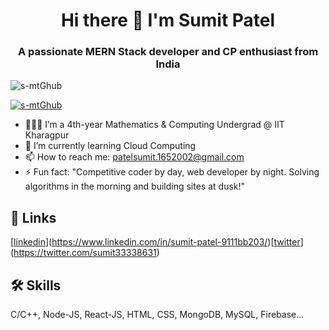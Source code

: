 
<h1 align="center">Hi there 👋 I'm Sumit Patel</h1>
<h3 align="center">A passionate MERN Stack developer and CP enthusiast from India</h3>


<p align="left"> <img src="https://komarev.com/ghpvc/?username=s-mtGhub&label=Profile%20views&color=0e75b6&style=flat" alt="s-mtGhub" /> </p>

<p align="left"> <a href="https://github.com/ryo-ma/github-profile-trophy"><img src="https://github-profile-trophy.vercel.app/?username=s-mtGhub" alt="s-mtGhub" /></a> </p>

                

- 👨🏻‍💻 I’m a 4th-year Mathematics & Computing Undergrad @ IIT Kharagpur
- 🌱 I’m currently learning Cloud Computing
- 📫 How to reach me: patelsumit.1652002@gmail.com
- ⚡ Fun fact: "Competitive coder by day, web developer by night. Solving algorithms in the morning and building sites at dusk!"


## 🔗 Links

[[linkedin](https://img.shields.io/badge/linkedin-0A66C2?style=for-the-badge&logo=linkedin&logoColor=white)](https://www.linkedin.com/in/sumit-patel-9111bb203/)[[twitter](https://img.shields.io/badge/twitter-1DA1F2?style=for-the-badge&logo=twitter&logoColor=white)](https://twitter.com/sumit33338631)


## 🛠 Skills
C/C++, Node-JS, React-JS, HTML, CSS, MongoDB, MySQL, Firebase...


